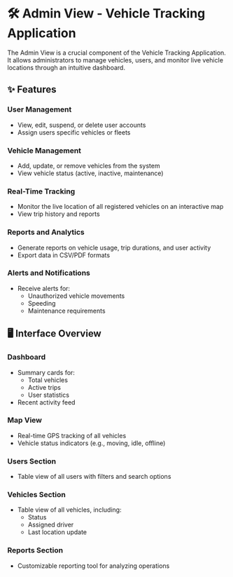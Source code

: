 # 🛠 Admin View - Vehicle Tracking Application

The Admin View is a crucial component of the Vehicle Tracking Application.  
It allows administrators to manage vehicles, users, and monitor live vehicle locations through an intuitive dashboard.

## ✨ Features

### User Management
- View, edit, suspend, or delete user accounts
- Assign users specific vehicles or fleets

### Vehicle Management
- Add, update, or remove vehicles from the system
- View vehicle status (active, inactive, maintenance)

### Real-Time Tracking
- Monitor the live location of all registered vehicles on an interactive map
- View trip history and reports

### Reports and Analytics
- Generate reports on vehicle usage, trip durations, and user activity
- Export data in CSV/PDF formats

### Alerts and Notifications
- Receive alerts for:
  - Unauthorized vehicle movements
  - Speeding
  - Maintenance requirements

## 🖥 Interface Overview

### Dashboard
- Summary cards for:
  - Total vehicles
  - Active trips
  - User statistics
- Recent activity feed

### Map View
- Real-time GPS tracking of all vehicles
- Vehicle status indicators (e.g., moving, idle, offline)

### Users Section
- Table view of all users with filters and search options

### Vehicles Section
- Table view of all vehicles, including:
  - Status
  - Assigned driver
  - Last location update

### Reports Section
- Customizable reporting tool for analyzing operations